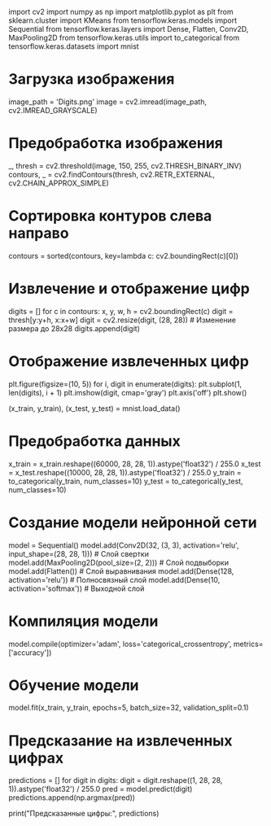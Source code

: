 import cv2
import numpy as np
import matplotlib.pyplot as plt
from sklearn.cluster import KMeans
from tensorflow.keras.models import Sequential
from tensorflow.keras.layers import Dense, Flatten, Conv2D, MaxPooling2D
from tensorflow.keras.utils import to_categorical
from tensorflow.keras.datasets import mnist

# Загрузка изображения
image_path = 'Digits.png'
image = cv2.imread(image_path, cv2.IMREAD_GRAYSCALE)

# Предобработка изображения
_, thresh = cv2.threshold(image, 150, 255, cv2.THRESH_BINARY_INV)
contours, _ = cv2.findContours(thresh, cv2.RETR_EXTERNAL, cv2.CHAIN_APPROX_SIMPLE)

# Сортировка контуров слева направо
contours = sorted(contours, key=lambda c: cv2.boundingRect(c)[0])

# Извлечение и отображение цифр
digits = []
for c in contours:
    x, y, w, h = cv2.boundingRect(c)
    digit = thresh[y:y+h, x:x+w]
    digit = cv2.resize(digit, (28, 28))  # Изменение размера до 28x28
    digits.append(digit)

# Отображение извлеченных цифр
plt.figure(figsize=(10, 5))
for i, digit in enumerate(digits):
    plt.subplot(1, len(digits), i + 1)
    plt.imshow(digit, cmap='gray')
    plt.axis('off')
plt.show()

(x_train, y_train), (x_test, y_test) = mnist.load_data()

# Предобработка данных
x_train = x_train.reshape((60000, 28, 28, 1)).astype('float32') / 255.0
x_test = x_test.reshape((10000, 28, 28, 1)).astype('float32') / 255.0
y_train = to_categorical(y_train, num_classes=10)
y_test = to_categorical(y_test, num_classes=10)

# Создание модели нейронной сети
model = Sequential()
model.add(Conv2D(32, (3, 3), activation='relu', input_shape=(28, 28, 1))) # Слой свертки
model.add(MaxPooling2D(pool_size=(2, 2))) # Слой подвыборки
model.add(Flatten()) # Слой выравнивания
model.add(Dense(128, activation='relu')) # Полносвязный слой
model.add(Dense(10, activation='softmax')) # Выходной слой

# Компиляция модели
model.compile(optimizer='adam', loss='categorical_crossentropy', metrics=['accuracy'])

# Обучение модели
model.fit(x_train, y_train, epochs=5, batch_size=32, validation_split=0.1)

# Предсказание на извлеченных цифрах
predictions = []
for digit in digits:
    digit = digit.reshape((1, 28, 28, 1)).astype('float32') / 255.0
    pred = model.predict(digit)
    predictions.append(np.argmax(pred))

print("Предсказанные цифры:", predictions)
